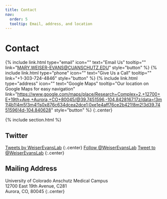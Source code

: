 ```yaml
---
title: Contact
nav:
  order: 5
  tooltip: Email, address, and location
---
```


# <i class="fas fa-envelope"></i>Contact

{%
  include link.html
  type="email"
  icon=""
  text="Email Us"
  tooltip=""
  link="MARY.WEISER-EVANS@CUANSCHUTZ.EDU"
  style="button"
%}
{%
  include link.html
  type="phone"
  icon=""
  text="Give Us a Call"
  tooltip=""
  link="+1-303-724-4846"
  style="button"
%}
{%
  include link.html
  type="address"
  icon=""
  text="Google Maps"
  tooltip="Our location on Google Maps for easy navigation"
  link="https://www.google.com/maps/place/Research+Complex+2,+12700+E+19th+Ave,+Aurora,+CO+80045/@39.7451596,-104.8428167,17z/data=!3m1!4b1!4m5!3m4!1s0x876c634dcea2dce1:0xe1e4aff76ce2b421!8m2!3d39.7451596!4d-104.840628"
  style="button"
%}
{:.center}

{% include section.html %}
## <i class="fas fa-feather-alt"></i>Twitter

<!-- Twitter embeds from https://publish.twitter.com/ -->

<a class="twitter-timeline" data-width="400" data-height="400" href="https://twitter.com/WeiserEvansLab?ref_src=twsrc%5Etfw">Tweets by WeiserEvansLab</a> <script async src="https://platform.twitter.com/widgets.js" charset="utf-8"></script>
{:.center}
<a href="https://twitter.com/WeiserEvansLab?ref_src=twsrc%5Etfw" class="twitter-follow-button" data-show-count="false">Follow @WeiserEvansLab</a><script async src="https://platform.twitter.com/widgets.js" charset="utf-8"></script>
<a href="https://twitter.com/intent/tweet?screen_name=WeiserEvansLab&ref_src=twsrc%5Etfw" class="twitter-mention-button" data-show-count="false">Tweet to @WeiserEvansLab</a><script async src="https://platform.twitter.com/widgets.js" charset="utf-8"></script>
{:.center}

## <i class="fas fa-mail-bulk"></i>Mailing Address

University of Colorado Anschutz Medical Campus<br>
12700 East 19th Avenue, C281<br>
Aurora, CO, 80045
{:.center}
